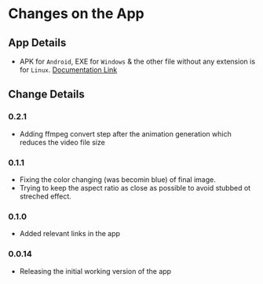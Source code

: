 # Changes on the App

## App Details
- APK for `Android`, EXE for `Windows` & the other file without any extension is for `Linux`. [Documentation Link](https://blog.daslearning.in/llm_ai/genai/image-to-animation.html)

## Change Details

### 0.2.1
- Adding ffmpeg convert step after the animation generation which reduces the video file size

### 0.1.1
- Fixing the color changing (was becomin blue) of final image.
- Trying to keep the aspect ratio as close as possible to avoid stubbed ot streched effect.

### 0.1.0
- Added relevant links in the app

### 0.0.14
- Releasing the initial working version of the app
